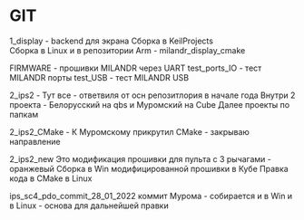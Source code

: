 # GIT

1_display         - backend для экрана 
                    Сборка в KeilProjects  
                    Сборка в Linux и в репозитории Arm - milandr_display_cmake

FIRMWARE          - прошивки MILANDR через UART
test_ports_IO     - тест MILANDR порты
test_USB          - тест MILANDR USB

2_ips2            - Тут все - ответвиля от осн репозитлория в начале года Внутри 2 проекта - Белорусский на qbs и Муромский на Cube
                    Далее проекты по папкам

2_ips2_CMake      - К Муромскому прикрутил CMake - закрываю направление


2_ips2_new          Это модификация прошивки для пульта с 3 рычагами - оранжевый
                    Сборка в Win модифицированной прошивки в Кубе
                    Правка кода в CMake в Linux


ips_sc4_pdo_commit_28_01_2022  коммит Мурома - собирается и в Win и в Linux  - основа для дальнейшей правки
